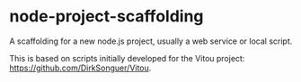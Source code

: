 # node-project-scaffolding

A scaffolding for a new node.js project, usually a web service or local script.

This is based on scripts initially developed for the Vitou project: https://github.com/DirkSonguer/Vitou.
